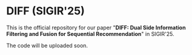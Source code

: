 # DIFF (SIGIR'25)
This is the official repository for our paper "**DIFF: Dual Side Information Filtering and Fusion for Sequential Recommendation**" in SIGIR'25.

The code will be uploaded soon.
